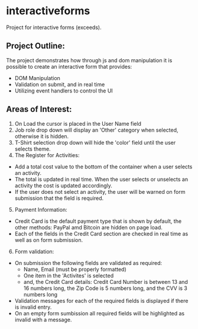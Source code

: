 # interactiveforms
Project for interactive forms (exceeds).

## Project Outline:
The project demonstrates how through js and dom manipulation it is possible to create an interactive form that provides:
- DOM Manipulation 
- Validation on submit, and in real time
- Utilizing event handlers to control the UI

## Areas of Interest:
1. On Load the cursor is placed in the User Name field
2. Job role drop down will display an 'Other' category when selected, otherwise it is hidden.
3. T-Shirt selection drop down will hide the 'color' field until the  user selects theme.
4. The Register for Activities:
  - Add a total cost value to the bottom of the container when a user selects an activity.
  - The total is updated in real time.  When the user selects or unselects an activity the cost is updated accordingly.
  - If the user does not select an activity, the user will be warned on form submission that the field is required.
5. Payment Information:
  - Credit Card is the default payment type that is shown by default, the other methods: PayPal amd Bitcoin are hidden on page load.
  - Each of the fields in the Credit Card section are checked in real time as well as on form submission.
6. Form validation:
  - On submission the following fields are validated as required: 
      - Name, Email (must be properly formatted)
      - One item in the 'Activites' is selected
      - and, the Credit Card details: Credit Card Number is between 13 and 16 numbers long, the Zip Code is 5 numbers long, and the CVV is 3 numbers long
  - Validation messages for each of the required fields is displayed if there is invalid entry.
  - On an empty form sumbission all required fields will be highlighted as invalid with a message.
